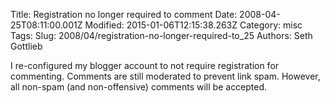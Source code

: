 Title: Registration no longer required to comment
Date: 2008-04-25T08:11:00.001Z
Modified: 2015-01-06T12:15:38.263Z
Category: misc
Tags: 
Slug: 2008/04/registration-no-longer-required-to_25
Authors: Seth Gottlieb

I re-configured my blogger account to not require registration for commenting.  Comments are still moderated to prevent link spam.  However, all non-spam (and non-offensive) comments will be accepted.
